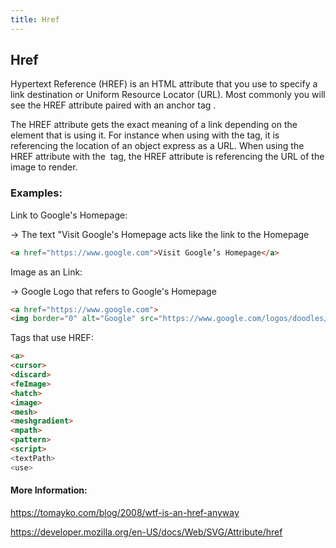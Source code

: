 ```yaml
---
title: Href
---
```

## Href

<!-- The article goes here, in GitHub-flavored Markdown. Feel free to add YouTube videos, images, and CodePen/JSBin embeds  -->

Hypertext Reference (HREF) is an HTML attribute that you use to specify a link destination or Uniform Resource Locator (URL). Most commonly you will see the HREF attribute paired with an anchor tag <a>.  

The HREF attribute gets the exact meaning of a link depending on the element that is using it. For instance when using with the <a> tag, it is referencing the location of an object express as a URL. When using the HREF attribute with the <image> tag, the HREF attribute is referencing the URL of the image to render.

### Examples:
Link to Google's Homepage:

  -> The text "Visit Google's Homepage acts like the link to the Homepage
  
```html
<a href="https://www.google.com">Visit Google’s Homepage</a>
```

Image as an Link:

  -> Google Logo that refers to Google's Homepage
  
```html
<a href="https://www.google.com">
<img border="0" alt="Google" src="https://www.google.com/logos/doodles/2015/googles-new-logo-5078286822539264.3-hp2x.gif" width="100" height="100">
```

Tags that use HREF:
```html
<a>
<cursor>
<discard>
<feImage>
<hatch>
<image>
<mesh>
<meshgradient>
<mpath>
<pattern>
<script>
<textPath>
<use>
```

#### More Information:
<!-- Please add any articles you think might be helpful to read before writing the article -->
https://tomayko.com/blog/2008/wtf-is-an-href-anyway

https://developer.mozilla.org/en-US/docs/Web/SVG/Attribute/href

